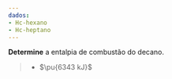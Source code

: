 ```yaml
---
dados:
- Hc-hexano
- Hc-heptano
---
```

**Determine** a entalpia de combustão do decano.

> - $\pu{6343 kJ}$


